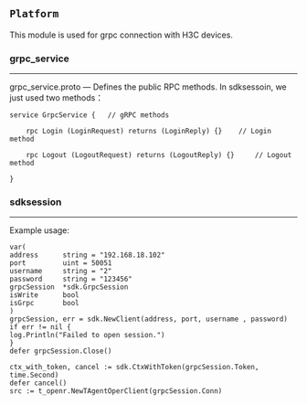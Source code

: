 `Platform`
----------

This module is used for grpc connection with H3C devices. 

### grpc_service
---
grpc_service.proto — Defines the public RPC methods. In sdksessoin, we just used two methods： 

    service GrpcService {   // gRPC methods

        rpc Login (LoginRequest) returns (LoginReply) {}    // Login method

        rpc Logout (LogoutRequest) returns (LogoutReply) {}     // Logout method

    }

### sdksession
---
Example usage:  

    var(
    address      string = "192.168.18.102"  
    port         uint = 50051  
    username     string = "2"  
    password     string = "123456"  
    grpcSession  *sdk.GrpcSession
    isWrite      bool
    isGrpc       bool
    )
    grpcSession, err = sdk.NewClient(address, port, username , password)
    if err != nil {
    log.Println("Failed to open session.")
    }
    defer grpcSession.Close()

    ctx_with_token, cancel := sdk.CtxWithToken(grpcSession.Token, time.Second)
    defer cancel()
    src := t_openr.NewTAgentOperClient(grpcSession.Conn)
